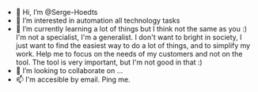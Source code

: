 - 👋 Hi, I’m @Serge-Hoedts
- 👀 I’m interested in automation all technology tasks 
- 🌱 I’m currently learning a lot of things but I think not the same as you :) I'm not a specialist, I'm a generalist. I don't want to bright in society, 
I just want to find the easiest way to do a lot of things, and to simplify my work. Help me to focus on the needs of my customers and not on the tool. The tool is very
important, but I'm not good in that :)
- 💞️ I’m looking to collaborate on ...
- 📫 I'm accesible by email. Ping me.

<!---
Serge-Hoedts/Serge-Hoedts is a ✨ special ✨ repository because its `README.md` (this file) appears on your GitHub profile.
You can click the Preview link to take a look at your changes.
--->
